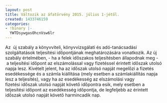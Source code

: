 ```yaml
---
layout: post
title: Változik az áfatörvény 2015. július 1-jétől.
created: 1433746159
categories:
- !binary |-
  YWTDsywgasOhcnVsw6lr
---
```

<p>Az &nbsp;új szabály a könyvviteli, könyvvizsgálati és&nbsp;<span style="font-family: inherit;">adó-tanácsadási szolgáltatások teljesítési időpontjának meghatározására vonatkozik.&nbsp;</span><span style="font-family: inherit;">Az új szabály értelmében, - ha a felek időszakos teljesítésben állapodnak meg - &nbsp;a teljesítési&nbsp;</span><span style="font-family: inherit;">időpont az elszámolással vagy fizetéssel érintett időszak utolsó napja lesz. Kivételt jelent, ha&nbsp;</span><span style="font-family: inherit;">az időszak utolsó napját megelőzi a fizetés esedékessége és a számla kiállítása (mely esetben&nbsp;</span><span style="font-family: inherit;">a számlakiállítás napja lesz a teljesítés), vagy ha az esedékesség az elszámolási vagy fizetési&nbsp;</span><span style="font-family: inherit;">időszak utolsó napját követő időpontra esik, mely esetben a teljesítési időpont az esedékesség&nbsp;</span><span style="font-family: inherit;">időpontja, de legfeljebb az érintett időszak utolsó napját követő harmincadik nap.</span></p>
